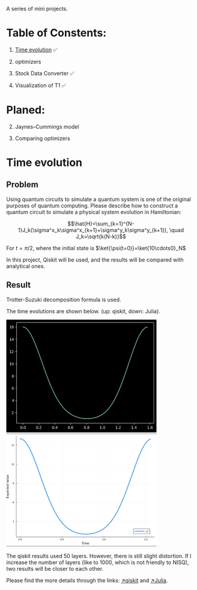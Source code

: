 A series of mini projects.

# Table of Constents:

1. [Time evolution](./time_evolution.md) ✅

2. optimizers

3. Stock Data Converter ✅

4. Visualization of T1 ✅

# Planed:

2. Jaynes–Cummings model

3. Comparing optimizers

# Time evolution

## Problem

Using quantum circuits to simulate a quantum system is one of the original purposes of quantum computing. Please describe how to construct a quantum circuit to simulate a physical system evolution in Hamiltonian:

$$\hat{H}=\sum_{k=1}^{N-1}J_k(\sigma^x_k\sigma^x_{k+1}+\sigma^y_k\sigma^y_{k+1}), \quad J_k=\sqrt{k(N-k)}$$

For $t=\pi/2$, where the initial state is $\ket{\psi(t=0)}=\ket{10\cdots0}_N$

In this project, Qiskit will be used, and the results will be compared with analytical ones.

## Result

Trotter-Suzuki decomposition formula is used.

The time evolutions are shown below. (up: qiskit, down: Julia).

<img src="./assets/image-20230414232303710-1510988.png" alt="image-20230414232303710" width="400" height="300" /><img src="./assets/Screenshot 2023-04-14 at 23.34.34-1511699.png" alt="Screenshot 2023-04-14 at 23.34.34" width="400" height="300" />

The qiskit results used 50 layers. However, there is still slight distortion. If I increase the number of layers (like to 1000, which is not friendly to NISQ), two results will be closer to each other.

Please find the more details through the links: [↗️qiskit](./qiskit_evolution.ipynb ) and [↗️Julia](./Julia_evolution.ipynb).